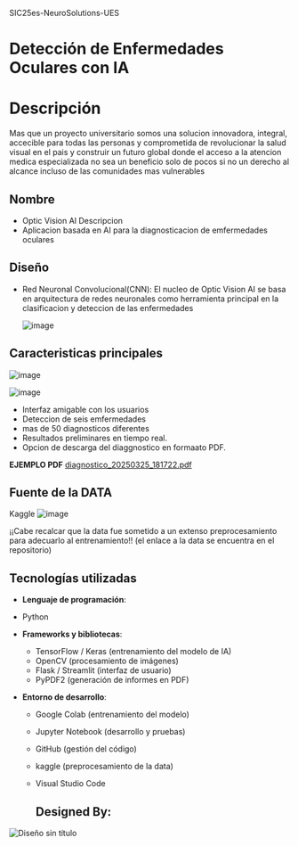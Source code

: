 SIC25es-NeuroSolutions-UES

#  Detección de Enfermedades Oculares con IA

# Descripción
Mas que un proyecto universitario somos una solucion innovadora, integral, accecible para todas las personas y comprometida de revolucionar la salud visual en el pais y construir un futuro global donde el acceso a la atencion medica especializada no sea un beneficio solo de pocos si no un derecho al alcance incluso de las comunidades mas vulnerables 



  ## Nombre
   - Optic Vision AI
  Descripcion
   - Aplicacion basada en AI para la diagnosticacion de emfermedades oculares
     
  ## Diseño 
  - Red Neuronal Convolucional(CNN): El nucleo de Optic Vision AI se basa en arquitectura de redes neuronales como herramienta 
    principal en la clasificacion y deteccion de las enfermedades
    
    ![image](https://github.com/user-attachments/assets/a520aeea-c7ca-48a7-854e-c3fa263ba367)

   


  ## Caracteristicas principales
   ![image](https://github.com/user-attachments/assets/16be5c08-13dd-464e-87cb-4dfd67e2c5df)

   ![image](https://github.com/user-attachments/assets/6a7ae2a6-912b-48f9-8289-11459d42ef02)

   

  - Interfaz amigable con los usuarios
  - Deteccion de seis emfermedades
  - mas de 50 diagnosticos diferentes
  - Resultados preliminares en tiempo real.
  - Opcion de descarga del diaggnostico en formaato PDF.
    
**EJEMPLO PDF**
[diagnostico_20250325_181722.pdf](https://github.com/user-attachments/files/19459076/diagnostico_20250325_181722.pdf)


  ## Fuente de la DATA
  Kaggle
  ![image](https://github.com/user-attachments/assets/beeca137-c5bd-4b4c-8a61-e0708738f48d)

  
  ¡¡Cabe recalcar que la data fue sometido a un extenso preprocesamiento para adecuarlo al entrenamiento!!
  (el enlace a la data se encuentra en el repositorio)

  
  
  ## Tecnologías utilizadas
  
 -  **Lenguaje de programación**:
   -  Python

  
 - **Frameworks y bibliotecas**:
    - TensorFlow / Keras (entrenamiento del modelo de IA)
    - OpenCV (procesamiento de imágenes)
    - Flask / Streamlit (interfaz de usuario)
    - PyPDF2 (generación de informes en PDF)

    
- **Entorno de desarrollo**:
  - Google Colab (entrenamiento del modelo)
  - Jupyter Notebook (desarrollo y pruebas)
  - GitHub (gestión del código)
  - kaggle (preprocesamiento de la data)
  - Visual Studio Code




      ## Designed By:
 ![Diseño sin título](https://github.com/user-attachments/assets/e0c8c5d3-bbca-47c4-996b-bfcaebdcec62)

